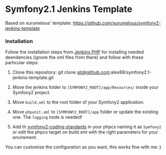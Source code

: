 Symfony2.1 Jenkins Template
=========================

Based on xurumelous' template: https://github.com/xurumelous/symfony2-jenkins-template

### Installation

Follow the installation steps from [Jenkins PHP](http://jenkins-php.org) for installing needed deendencies (ignore the xml files from there) and follow with these particular steps:

1. Clone this repository:
    git clone git@github.com:alex88/symfony2.1-jenkins-template.git

2. Move the jenkins folder to `[SYMFONY2_ROOT]/app/Resources/` inside your Symfony2 project.

3. Move `build.xml` to the root folder of your Symfony2 application.

4. Move `phpunit.xml` to `[SYMFONY2_ROOT]/app` folder or update the existing one. The `logging` node is needed!

5. Add th [symfony2-coding-standards](https://github.com/opensky/Symfony2-coding-standard) in your phpcs naming it as `Symfony2` or edit the phpcs target on build.xml with the right parameters for your envirement.

You can customize the configuration as you want, this works fine with me :)